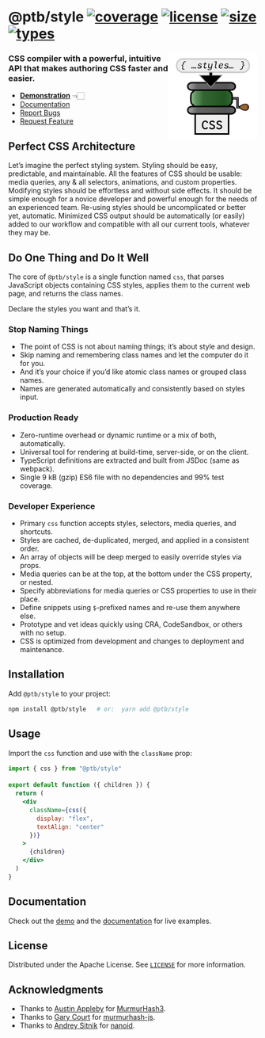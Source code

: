 # @ptb/style [![coverage][coverageSvg]][coverage] [![license][licenseSvg]][license] [![size][sizeSvg]][size] [![types][typesSvg]][types]

<img align="right" alt="" height="180" src="assets/logo.svg" width="180" />

### CSS compiler with a powerful, intuitive API that makes authoring CSS faster and easier.

- [**Demonstration**][demo] 👈🏻
- [Documentation][docs]
- [Report Bugs][bugs]
- [Request Feature][talk]

## Perfect CSS Architecture

Let’s imagine the perfect styling system. Styling should be easy, predictable, and maintainable. All the features of CSS should be usable: media queries, any & all selectors, animations, and custom properties. Modifying styles should be effortless and without side effects. It should be simple enough for a novice developer and powerful enough for the needs of an experienced team. Re-using styles should be uncomplicated or better yet, automatic. Minimized CSS output should be automatically (or easily) added to our workflow and compatible with all our current tools, whatever they may be.

## Do One Thing and Do It Well

The core of `@ptb/style` is a single function named `css`, that parses JavaScript objects containing CSS styles, applies them to the current web page, and returns the class names.

Declare the styles you want and that’s it.

### Stop Naming Things

- The point of CSS is not about naming things; it’s about style and design.
- Skip naming and remembering class names and let the computer do it for you.
- And it’s your choice if you’d like atomic class names or grouped class names.
- Names are generated automatically and consistently based on styles input.

### Production Ready

- Zero-runtime overhead or dynamic runtime or a mix of both, automatically.
- Universal tool for rendering at build-time, server-side, or on the client.
- TypeScript definitions are extracted and built from JSDoc (same as webpack).
- Single 9 kB (gzip) ES6 file with no dependencies and 99% test coverage.

### Developer Experience

- Primary `css` function accepts styles, selectors, media queries, and shortcuts.
- Styles are cached, de-duplicated, merged, and applied in a consistent order.
- An array of objects will be deep merged to easily override styles via props.
- Media queries can be at the top, at the bottom under the CSS property, or nested.
- Specify abbreviations for media queries or CSS properties to use in their place.
- Define snippets using `$`-prefixed names and re-use them anywhere else.
- Prototype and vet ideas quickly using CRA, CodeSandbox, or others with no setup.
- CSS is optimized from development and changes to deployment and maintenance.

## Installation

Add `@ptb/style` to your project:

```sh
npm install @ptb/style   # or:  yarn add @ptb/style
```

## Usage

Import the `css` function and use with the `className` prop:

```jsx
import { css } from "@ptb/style"

export default function ({ children }) {
  return (
    <div
      className={css({
        display: "flex",
        textAlign: "center"
      })}
    >
      {children}
    </div>
  )
}
```

## Documentation

Check out the [demo][demo] and the [documentation][docs] for live examples.

## License

Distributed under the Apache License. See [`LICENSE`](LICENSE) for more information.

## Acknowledgments

- Thanks to [Austin Appleby](https://github.com/aappleby) for [MurmurHash3](https://github.com/aappleby/smhasher).
- Thanks to [Gary Court](https://github.com/garycourt) for [murmurhash-js](https://github.com/garycourt/murmurhash-js).
- Thanks to [Andrey Sitnik](https://github.com/ai) for [nanoid](https://github.com/ai/nanoid/blob/main/non-secure/index.js).

[coverage]: https://coveralls.io/github/ptb/style
[coverageSvg]: https://img.shields.io/coveralls/github/ptb/style?color=696
[license]: https://choosealicense.com/licenses/apache-2.0/
[licenseSvg]: https://img.shields.io/npm/l/@ptb/style?color=696
[size]: https://bundlephobia.com/package/@ptb/style
[sizeSvg]: https://img.shields.io/bundlephobia/minzip/@ptb/style?color=696&label=gzip+size
[types]: https://github.com/ptb/style/blob/develop/index.d.ts
[typesSvg]: https://img.shields.io/npm/types/@ptb/style?color=696

[docs]: https://ptb.dev/style/#toc=1
[bugs]: https://github.com/ptb/style/issues
[talk]: https://github.com/ptb/style/discussions

[demo]: https://ptb.dev/style/demo/?x=export+default+function+%28%29+%7B%0A++return+%28%0A++++%3Cspan%0A++++++className%3D%7Bcss%28%7B%0A++++++++%22%40media+%28prefersColorScheme%3A+dark%29%22%3A+%7B%0A++++++++++bg%3A+%22%239c9%22%2C%0A++++++++++color%3A+%22%23333%22%0A++++++++%7D%2C%0A++++++++%22%40media+%28prefersColorScheme%3A+light%29%22%3A+%7B%0A++++++++++bg%3A+%22%23363%22%2C%0A++++++++++color%3A+%22%23ccc%22%0A++++++++%7D%2C%0A++++++++p%3A+%224px+10px%22%2C%0A++++++++display%3A+%22block%22%2C%0A++++++++maxWidth%3A+200%2C%0A++++++++m%3A+%22auto%22%2C%0A++++++++textAlign%3A+%22center%22%2C%0A++++++++borderRadius%3A+10%2C%0A++++++++border%3A+%222px+solid+%23696%22%2C%0A++++++++fontWeight%3A+700%2C%0A++++++++fontFamily%3A+%22sans-serif%22%2C%0A++++++++fontSize%3A+%7B%0A++++++++++%22%40media+%28max-width%3A+767px%29%22%3A+20%2C%0A++++++++++%22%40media+%28min-width%3A+768px%29%22%3A+24%0A++++++++%7D%2C%0A++++++++animationName%3A+%7B%0A++++++++++%220%25%22%3A+%7B%0A++++++++++++transform%3A+%22scale3d%281%2C1%2C1%29%22%0A++++++++++%7D%2C%0A++++++++++%2210%25%2C20%25%22%3A+%7B%0A++++++++++++transform%3A%0A++++++++++++++%22scale3d%28.9%2C.9%2C.9%29+rotate3d%280%2C0%2C1%2C-3deg%29%22%0A++++++++++%7D%2C%0A++++++++++%2230%25%2C50%25%2C70%25%2C90%25%22%3A+%7B%0A++++++++++++transform%3A%0A++++++++++++++%22scale3d%281.1%2C1.1%2C1.1%29+rotate3d%280%2C0%2C1%2C3deg%29%22%0A++++++++++%7D%2C%0A++++++++++%2240%25%2C60%25%2C80%25%22%3A+%7B%0A++++++++++++transform%3A%0A++++++++++++++%22scale3d%281.1%2C1.1%2C1.1%29+rotate3d%280%2C0%2C1%2C-3deg%29%22%0A++++++++++%7D%2C%0A++++++++++to%3A+%7B%0A++++++++++++transform%3A+%22scale3d%281%2C1%2C1%29%22%0A++++++++++%7D%0A++++++++%7D%2C%0A++++++++animationDuration%3A+%221s%22%2C%0A++++++++animationIterationCount%3A+%22infinite%22%2C%0A++++++%7D%29%7D%0A++++%3E%0A++++++Buy+Now%21%0A++++%3C%2Fspan%3E%0A++%29%0A%7D
